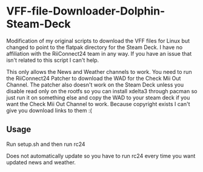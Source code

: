 # VFF-file-Downloader-Dolphin-Steam-Deck
Modification of my original scripts to download the VFF files for Linux but changed to point to the flatpak directory for the Steam Deck.
I have no affiliation with the RiiConnect24 team in any way. If you have an issue that isn't related to this script I can't help.

This only allows the News and Weather channels to work. You need to run the RiiConnect24 Patcher to download the WAD for the Check Mii Out Channel. The patcher also doesn't work on the Steam Deck unless you disable read only on the rootfs so you can install xdelta3 through pacman so just run it on something else and copy the WAD to your steam deck if you want the Check Mii Out Channel to work. Because copyright exists I can't give you download links to them :(

## Usage

Run setup.sh and then run rc24

Does not automatically update so you have to run rc24 every time you want updated news and weather.
